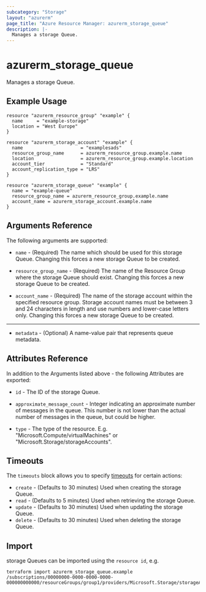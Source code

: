 ```yaml
---
subcategory: "Storage"
layout: "azurerm"
page_title: "Azure Resource Manager: azurerm_storage_queue"
description: |-
  Manages a storage Queue.
---
```


# azurerm_storage_queue

Manages a storage Queue.

## Example Usage

```hcl
resource "azurerm_resource_group" "example" {
  name     = "example-storage"
  location = "West Europe"
}

resource "azurerm_storage_account" "example" {
  name                     = "examplesads"
  resource_group_name      = azurerm_resource_group.example.name
  location                 = azurerm_resource_group.example.location
  account_tier             = "Standard"
  account_replication_type = "LRS"
}

resource "azurerm_storage_queue" "example" {
  name = "example-queue"
  resource_group_name = azurerm_resource_group.example.name
  account_name = azurerm_storage_account.example.name
}
```

## Arguments Reference

The following arguments are supported:

* `name` - (Required) The name which should be used for this storage Queue. Changing this forces a new storage Queue to be created.

* `resource_group_name` - (Required) The name of the Resource Group where the storage Queue should exist. Changing this forces a new storage Queue to be created.

* `account_name` - (Required) The name of the storage account within the specified resource group. Storage account names must be between 3 and 24 characters in length and use numbers and lower-case letters only. Changing this forces a new storage Queue to be created.

---

* `metadata` - (Optional) A name-value pair that represents queue metadata.

## Attributes Reference

In addition to the Arguments listed above - the following Attributes are exported:

* `id` - The ID of the storage Queue.

* `approximate_message_count` - Integer indicating an approximate number of messages in the queue. This number is not lower than the actual number of messages in the queue, but could be higher.

* `type` - The type of the resource. E.g. "Microsoft.Compute/virtualMachines" or "Microsoft.Storage/storageAccounts".

## Timeouts

The `timeouts` block allows you to specify [timeouts](https://www.terraform.io/docs/configuration/resources.html#timeouts) for certain actions:

* `create` - (Defaults to 30 minutes) Used when creating the storage Queue.
* `read` - (Defaults to 5 minutes) Used when retrieving the storage Queue.
* `update` - (Defaults to 30 minutes) Used when updating the storage Queue.
* `delete` - (Defaults to 30 minutes) Used when deleting the storage Queue.

## Import

storage Queues can be imported using the `resource id`, e.g.

```shell
terraform import azurerm_storage_queue.example /subscriptions/00000000-0000-0000-0000-000000000000/resourceGroups/group1/providers/Microsoft.Storage/storageAccounts/account1/queueServices/default/queues/queue1
```